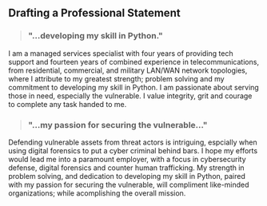 ## Drafting a Professional Statement
>### "...developing my skill in Python."
I am a managed services specialist with four years of providing tech support and fourteen years of combined experience in telecommunications, from residential,  commercial, and military LAN/WAN network topologies, where I attribute to my greatest strength; problem solving and my commitment to developing my skill in Python. I am passionate about serving those in need, especially the vulnerable.  I value integrity, grit and courage to complete any task handed to me.
>### "...my passion for securing the vulnerable..."
Defending vulnerable assets from threat actors is intriguing, espcially when using digital forensics to put a cyber criminal behind bars.  I hope my efforts would lead me into a paramount employer, with a focus in cybersecurity defense, digital forensics and counter human trafficking.  My strength in problem solving, and dedication to developing my skill in Python, paired with my passion for securing the vulnerable, will compliment like-minded organizations; while acomplishing the overall mission.
